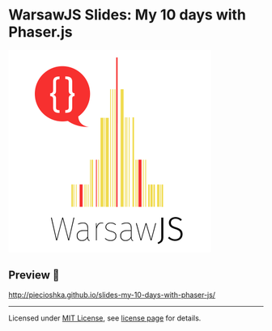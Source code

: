# WarsawJS Slides: My 10 days with Phaser.js

![Logo](/pictures/logo/logo-light.png)

## Preview 🎉

http://piecioshka.github.io/slides-my-10-days-with-phaser-js/

---
Licensed under [MIT License](http://en.wikipedia.org/wiki/MIT_License), see [license page](https://github.com/shower/shower/wiki/MIT-License) for details.

